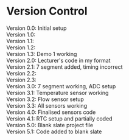 # Version Control

Version 0.0: Initial setup <br/> 
Version 1.0: <br/> 
Version 1.1: <br/> 
Version 1.2: <br/> 
Version 1.3: Demo 1 working <br/> 
Version 2.0: Lecturer's code in my format <br/> 
Version 2.1: 7 segment added, timing incorrect <br/> 
Version 2.2: <br/> 
Version 2.3: <br/> 
Version 3.0: 7 segment working, ADC setup <br/> 
Version 3.1: Temperature sensor working <br/> 
Version 3.2: Flow sensor setup <br/> 
Version 3.3: All sensors working <br/> 
Version 4.0: Finalised sensors code <br/> 
Version 4.1: RTC setup and partially coded <br/> 
Version 5.0: Blank slate project file <br/> 
Version 5.1: Code added to blank slate <br/> 
